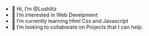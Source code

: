- 👋 Hi, I’m @Lushlitz
- 👀 I’m interested in Web Develpment
- 🌱 I’m currently learning Html Css and Javascript
- 💞️ I’m looking to collaborate on Projects that I can help.

